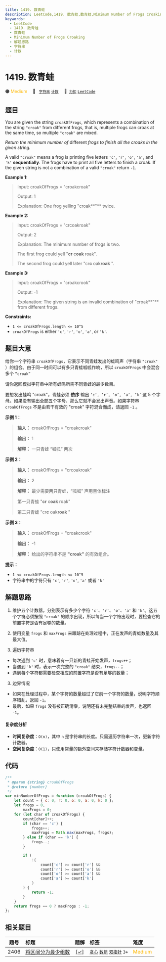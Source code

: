 ```yaml
---
title: 1419. 数青蛙
description: LeetCode,1419. 数青蛙,数青蛙,Minimum Number of Frogs Croaking,解题思路,字符串,计数
keywords:
  - LeetCode
  - 1419. 数青蛙
  - 数青蛙
  - Minimum Number of Frogs Croaking
  - 解题思路
  - 字符串
  - 计数
---
```


# 1419. 数青蛙

🟠 <font color=#ffb800>Medium</font>&emsp; 🔖&ensp; [`字符串`](/tag/string.md) [`计数`](/tag/counting.md)&emsp; 🔗&ensp;[`力扣`](https://leetcode.cn/problems/minimum-number-of-frogs-croaking) [`LeetCode`](https://leetcode.com/problems/minimum-number-of-frogs-croaking)

## 题目

You are given the string `croakOfFrogs`, which represents a combination of the
string `"croak"` from different frogs, that is, multiple frogs can croak at
the same time, so multiple `"croak"` are mixed.

_Return the minimum number of_ different _frogs to finish all the croaks in the given string._

A valid `"croak"` means a frog is printing five letters `'c'`, `'r'`, `'o'`,
`'a'`, and `'k'` **sequentially**. The frogs have to print all five letters to
finish a croak. If the given string is not a combination of a valid `"croak"`
return `-1`.

**Example 1:**

> Input: croakOfFrogs = "croakcroak"
>
> Output: 1
>
> Explanation: One frog yelling "croak**"** twice.

**Example 2:**

> Input: croakOfFrogs = "crcoakroak"
>
> Output: 2
>
> Explanation: The minimum number of frogs is two.
>
> The first frog could yell "**cr** c**oak** roak".
>
> The second frog could yell later "cr**c** oak**roak** ".

**Example 3:**

> Input: croakOfFrogs = "croakcrook"
>
> Output: -1
>
> Explanation: The given string is an invalid combination of "croak**"** from different frogs.

**Constraints:**

- `1 <= croakOfFrogs.length <= 10^5`
- `croakOfFrogs` is either `'c'`, `'r'`, `'o'`, `'a'`, or `'k'`.

## 题目大意

给你一个字符串 `croakOfFrogs`，它表示不同青蛙发出的蛙鸣声（字符串 `"croak"` ）的组合。由于同一时间可以有多只青蛙呱呱作响，所以 `croakOfFrogs` 中会混合多个 `“croak”`

请你返回模拟字符串中所有蛙鸣所需不同青蛙的最少数目。

要想发出蛙鸣 "croak"，青蛙必须 **依序** 输出 `‘c’, ’r’, ’o’, ’a’, ’k’` 这 5 个字母。如果没有输出全部五个字母，那么它就不会发出声音。如果字符串 `croakOfFrogs` 不是由若干有效的 "croak" 字符混合而成，请返回 `-1` 。

**示例 1：**

> **输入：** croakOfFrogs = "croakcroak"
>
> **输出：** 1
>
> **解释：** 一只青蛙 “呱呱” 两次

**示例 2：**

> **输入：** croakOfFrogs = "crcoakroak"
>
> **输出：** 2
>
> **解释：** 最少需要两只青蛙，“呱呱” 声用黑体标注
>
> 第一只青蛙 "**cr** c**oak** roak"
>
> 第二只青蛙 "cr**c** oak**roak** "

**示例 3：**

> **输入：** croakOfFrogs = "croakcrook"
>
> **输出：** -1
>
> **解释：** 给出的字符串不是 **"croak"** 的有效组合。

**提示：**

- `1 <= croakOfFrogs.length <= 10^5`
- 字符串中的字符只有 `'c'`, `'r'`, `'o'`, `'a'` 或者 `'k'`

## 解题思路

1. 维护五个计数器，分别表示有多少个字符 `'c'`、`'r'`、`'o'`、`'a'` 和 `'k'`。这五个字符必须按照 `"croak"` 的顺序出现，所以每当一个字符出现时，要检查它的前置字符是否有足够的数量。

2. 使用变量 `frogs` 和 `maxFrogs` 来跟踪在处理过程中，正在发声的青蛙数量及其最大值。

3. 遍历字符串

- 每次遇到 `'c'` 时，意味着有一只新的青蛙开始发声，`frogs++`；
- 当遇到 `'k'` 时，表示一次完整的 `"croak"` 结束，`frogs--`；
- 遇到每个字符都需要检查相应的前置字符是否有足够的数量；

3. 边界情况

- 如果在处理过程中，某个字符的数量超过了它前一个字符的数量，说明字符顺序错乱，返回 `-1`。
- 最后，如果 `frogs` 没有被正确清零，说明还有未完整结束的发声，也返回 `-1`。

#### 复杂度分析

- **时间复杂度**：`O(n)`，其中 `n` 是字符串的长度。只需遍历字符串一次，更新字符计数器。
- **空间复杂度**：`O(1)`，只使用常量的额外空间来存储字符计数器和变量。

## 代码

```javascript
/**
 * @param {string} croakOfFrogs
 * @return {number}
 */
var minNumberOfFrogs = function (croakOfFrogs) {
	let count = { c: 0, r: 0, o: 0, a: 0, k: 0 };
	let frogs = 0,
		maxFrogs = 0;
	for (let char of croakOfFrogs) {
		count[char]++;
		if (char == 'c') {
			frogs++;
			maxFrogs = Math.max(maxFrogs, frogs);
		} else if (char == 'k') {
			frogs--;
		}

		if (
			!(
				count['c'] >= count['r'] &&
				count['r'] >= count['o'] &&
				count['o'] >= count['a'] &&
				count['a'] >= count['k']
			)
		) {
			return -1;
		}
	}
	return frogs == 0 ? maxFrogs : -1;
};
```

## 相关题目

<!-- prettier-ignore -->
| 题号 | 标题 | 题解 | 标签 | 难度 |
| :------: | :------ | :------: | :------ | :------ |
| 2406 | [将区间分为最少组数](https://leetcode.com/problems/divide-intervals-into-minimum-number-of-groups) | [[✓]](/problem/2406.md) |  [`贪心`](/tag/greedy.md) [`数组`](/tag/array.md) [`双指针`](/tag/two-pointers.md) `3+` | <font color=#ffb800>Medium</font> |